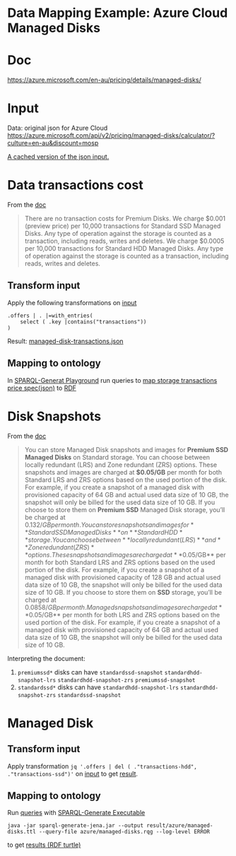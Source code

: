 # Data Mapping Example: Azure Cloud Managed Disks
# Doc
https://azure.microsoft.com/en-au/pricing/details/managed-disks/

# Input
Data: original json for Azure Cloud
https://azure.microsoft.com/api/v2/pricing/managed-disks/calculator/?culture=en-au&discount=mosp

[A cached version of the json input.](../data/azure/managed-disks.json)

# Data transactions cost
From the [doc](#doc)
>There are no transaction costs for Premium Disks.
>We charge $0.001 (preview price) per 10,000 transactions for Standard SSD Managed Disks. Any type of operation against the storage is counted as a transaction, including reads, writes and deletes.
>We charge $0.0005 per 10,000 transactions for Standard HDD Managed Disks. Any type of operation against the storage is counted as a transaction, including reads, writes and deletes.

## Transform input
Apply the following transformations on [input](#input)
```
.offers | . |=with_entries(
    select ( .key |contains("transactions"))
)
```
Result: [managed-disk-transactions.json](../jq/azure/managed-disk-transactions.json)

## Mapping to ontology
In [SPARQL-Generat Playground](https://ci.mines-stetienne.fr/sparql-generate/playground.html)
run queries to [map storage transactions price spec(json)](../sparql-generate/azure/managed-disk-transactions.rqg)
to [RDF](../sparql-generate/result/azure/managed-disk-transactions.ttl)

# Disk Snapshots
From the [doc](#doc)
>You can store Managed Disk snapshots and images for **Premium SSD Managed Disks** on Standard storage. You can choose between locally redundant (LRS) and Zone redundant (ZRS) options. These snapshots and images are charged at **$0.05/GB** per month for both Standard LRS and ZRS options based on the used portion of the disk. For example, if you create a snapshot of a managed disk with provisioned capacity of 64 GB and actual used data size of 10 GB, the snapshot will only be billed for the used data size of 10 GB. If you choose to store them on **Premium SSD** Managed Disk storage, you’ll be charged at $0.132/GB per month.
>You can store snapshots and images for **Standard SSD Managed Disks** on **Standard HDD** storage. You can choose between **locally redundant (LRS)** and **Zone redundant (ZRS)** options. These snapshots and images are charged at **$0.05/GB** per month for both Standard LRS and ZRS options based on the used portion of the disk. For example, if you create a snapshot of a managed disk with provisioned capacity of 128 GB and actual used data size of 10 GB, the snapshot will only be billed for the used data size of 10 GB. If you choose to store them on **SSD** storage, you’ll be charged at $0.0858/GB per month.
>Managed snapshots and images are charged at **$0.05/GB** per month for both LRS and ZRS options based on the used portion of the disk. For example, if you create a snapshot of a managed disk with provisioned capacity of 64 GB and actual used data size of 10 GB, the snapshot will only be billed for the used data size of 10 GB.

Interpreting the document:
1. `premiumssd*` disks can have
   `standardssd-snapshot` `standardhdd-snapshot-lrs` `standardhdd-snapshot-zrs` `premiumssd-snapshot`
2. `standardssd*` disks can have
   `standardhdd-snapshot-lrs` `standardhdd-snapshot-zrs` `standardssd-snapshot`

# Managed Disk
## Transform input
Apply transformation `jq '.offers | del ( ."transactions-hdd", ."transactions-ssd")'`
on [input](#input)
to get [result](../jq/azure/managed-disks.json).

## Mapping to ontology
Run [queries](../sparql-generate/azure/managed-disks.rqg)
with [SPARQL-Generate Executable](https://ci.mines-stetienne.fr/sparql-generate/language-cli.html)
```
java -jar sparql-generate-jena.jar --output result/azure/managed-disks.ttl --query-file azure/managed-disks.rqg --log-level ERROR
```
to get [results (RDF turtle)](../sparql-generate/result/azure/managed-disks.ttl)
